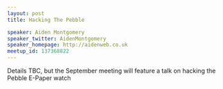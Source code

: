 ```yaml
---
layout: post
title: Hacking The Pebble

speaker: Aiden Montgomery
speaker_twitter: AidenMontgomery
speaker_homepage: http://aidenweb.co.uk
meetup_id: 137368822
---
```


Details TBC, but the September meeting will feature a talk on hacking the Pebble E-Paper watch